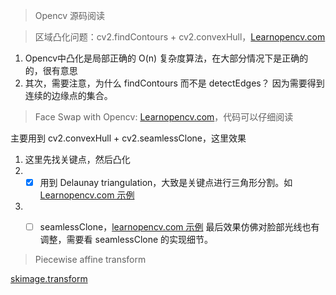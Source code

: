 
> Opencv 源码阅读



> 区域凸化问题：cv2.findContours + cv2.convexHull，[Learnopencv.com](https://www.learnopencv.com/convex-hull-using-opencv-in-python-and-c/)

1. Opencv中凸化是局部正确的 O(n) 复杂度算法，在大部分情况下是正确的的，很有意思
2. 其次，需要注意，为什么 findContours 而不是 detectEdges？ 因为需要得到连续的边缘点的集合。

> Face Swap with Opencv: [Learnopencv.com](https://www.learnopencv.com/face-swap-using-opencv-c-python/)，代码可以仔细阅读

主要用到 cv2.convexHull + cv2.seamlessClone，这里效果
1. 这里先找关键点，然后凸化
2. - [x] 用到 Delaunay triangulation，大致是关键点进行三角形分割。如 [Learnopencv.com 示例](https://www.learnopencv.com/delaunay-triangulation-and-voronoi-diagram-using-opencv-c-python/)
3. - [ ] seamlessClone，[learnopencv.com 示例](https://www.learnopencv.com/seamless-cloning-using-opencv-python-cpp/) 最后效果仿佛对脸部光线也有调整，需要看 seamlessClone 的实现细节。


> Piecewise affine transform

[skimage.transform](https://scikit-image.org/docs/dev/auto_examples/transform/plot_piecewise_affine.html)
